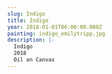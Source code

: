 ```yaml
---
slug: Indigo
title: Indigo
year: 2018-01-01T06:00:00.000Z
painting: indigo_emilytripp.jpg
description: |-
  Indigo
  2018
  Oil on Canvas
---
```

